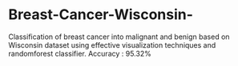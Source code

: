 # Breast-Cancer-Wisconsin-
Classification of breast cancer into malignant and benign based on Wisconsin dataset using effective
visualization techniques and randomforest classifier.
Accuracy : 95.32%
